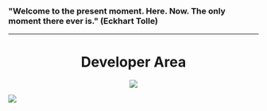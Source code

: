 <h3>"Welcome to the present moment. Here. Now. The only moment there ever is." (Eckhart Tolle)</h3>
<hr />
<h1 align="center">Developer Area</h1>
<p align="center">
  <a href="https://skillicons.dev">
    <img src="https://skillicons.dev/icons?i=docker,mysql,laravel,js,nodejs,react" />
  </a>
</p>

<div align="center">
  <div style="display: flex; align-items: flex-start;">
    <img src="https://github-readme-stats.vercel.app/api/top-langs/?username=Jan-Emig&layout=compact"/>
  </div>
</div>
